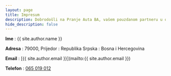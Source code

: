 ```yaml
---
layout: page
title: Impresum
description: Dobrodošli na Pranje Auta BA, vašem pouzdanom partneru u održavanju čistog i svežeg doma. Pružamo visokokvalitetne usluge Pranje Auta, sa fokusom na detaljima i kvalitetu. Ovde možete pronaći savete o održavanju čistoće, informacije o uslugama koje pružamo, kao i korisne smernice za očuvanje higijene u svom domu. Vaša udobnost je naš prioritet. Slobodno nas kontaktirajte za više informacija. 
hide_description: false
---
```



 **Ime**
: {{ site.author.name }}

 **Adresa**
: 79000, Prijedor
: Republika Srpska
: Bosna i Hercegovina

 **Email**
: [{{ site.author.email }}](mailto:{{ site.author.email }})

**Telefon**
: [065 019 012](tel:+38765019012)
